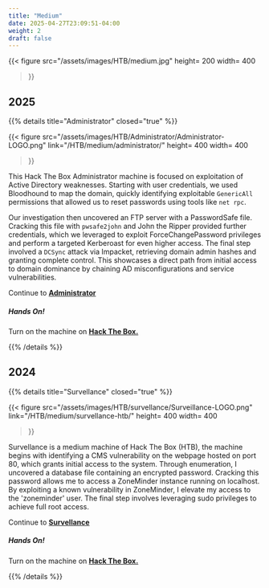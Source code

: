 ```yaml
---
title: "Medium"
date: 2025-04-27T23:09:51-04:00
weight: 2
draft: false 
---
```

{{< figure
  src="/assets/images/HTB/medium.jpg"
  height= 200
  width= 400
>}}

## 2025

{{% details title="Administrator" closed="true" %}}


{{< figure
  src="/assets/images/HTB/Administrator/Administrator-LOGO.png"
  link="/HTB/medium/administrator/"
  height= 400
  width= 400
>}}


This Hack The Box Administrator machine is focused on exploitation of Active Directory weaknesses. Starting with user credentials, we used Bloodhound to map the domain, quickly identifying exploitable `GenericAll` permissions that allowed us to reset passwords using tools like `net rpc`.

Our investigation then uncovered an FTP server with a PasswordSafe file. Cracking this file with `pwsafe2john` and John the Ripper provided further credentials, which we leveraged to exploit ForceChangePassword privileges and perform a targeted Kerberoast for even higher access. The final step involved a `DCSync` attack via Impacket, retrieving domain admin hashes and granting complete control. This showcases a direct path from initial access to domain dominance by chaining AD misconfigurations and service vulnerabilities.



Continue to **[Administrator](/HTB/medium/administrator/)**

##### Hands On!
Turn on the machine on **[Hack The Box.](https://app.hackthebox.com/machines/634)**

{{% /details %}}

## 2024

{{% details title="Survellance" closed="true" %}}


{{< figure
  src="/assets/images/HTB/survellance/Surveillance-LOGO.png"
  link="/HTB/medium/survellance-htb/"
  height= 400
  width= 400
>}}


Survellance is a medium machine of Hack The Box (HTB), the machine  begins with identifying a CMS vulnerability on the webpage hosted on port 80, which grants initial access to the system. Through enumeration, I uncovered a database file containing an encrypted password. Cracking this password allows me to access a ZoneMinder instance running on localhost. By exploiting a known vulnerability in ZoneMinder, I elevate my access to the 'zoneminder' user. The final step involves leveraging sudo privileges to achieve full root access.

Continue to **[Survellance](/HTB/medium/survellance-htb/)**

##### Hands On!
Turn on the machine on **[Hack The Box.](https://app.hackthebox.com/machines/580)**

{{% /details %}}